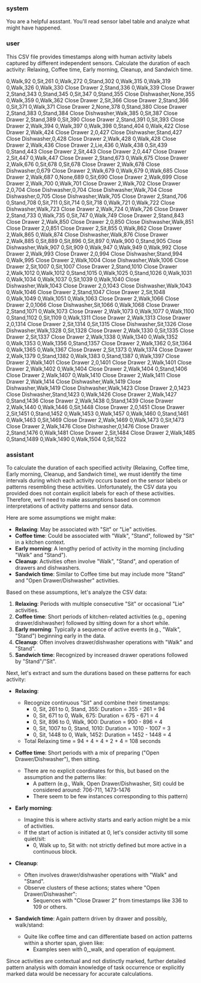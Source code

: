 ### system
You are a helpful assstant. You'll read sensor label table and analyze what might have happened.
### user

This CSV file provides timestamps along with human activity labels captured by different independent sensors.
Calculate the duration of each activity: Relaxing, Coffee time, Early morning, Cleanup, and Sandwich time.
    
0,Walk,92
0,Sit,261
0,Walk,272
0,Stand,302
0,Walk,315
0,Walk,319
0,Walk,326
0,Walk,330
Close Drawer 2,Stand,336
0,Walk,339
Close Drawer 2,Stand,343
0,Stand,345
0,Sit,347
0,Stand,355
Close Dishwasher,None,355
0,Walk,359
0,Walk,362
Close Drawer 2,Sit,366
Close Drawer 2,Stand,366
0,Sit,371
0,Walk,371
Close Drawer 2,None,378
0,Stand,380
Close Drawer 2,Stand,383
0,Stand,384
Close Dishwasher,Walk,385
0,Sit,387
Close Drawer 2,Stand,389
0,Sit,390
Close Drawer 2,Stand,391
0,Sit,393
Close Drawer 2,Walk,394
0,Walk,397
0,Walk,398
0,Stand,404
0,Walk,422
Close Drawer 2,Walk,424
Close Drawer 2,0,427
Close Dishwasher,Stand,427
Close Dishwasher,0,428
Close Drawer 2,Walk,428
0,Walk,428
Close Drawer 2,Walk,436
Close Drawer 2,Lie,436
0,Walk,438
0,Sit,439
0,Stand,443
Close Drawer 2,Sit,443
Close Drawer 2,0,447
Close Drawer 2,Sit,447
0,Walk,447
Close Drawer 2,Stand,673
0,Walk,675
Close Drawer 2,Walk,676
0,Sit,678
0,Sit,678
Close Drawer 2,Walk,678
Close Dishwasher,0,679
Close Drawer 2,Walk,679
0,Walk,679
0,Walk,685
Close Drawer 2,Walk,687
0,None,689
0,Sit,690
Close Drawer 2,Walk,699
Close Drawer 2,Walk,700
0,Walk,701
Close Drawer 2,Walk,702
Close Drawer 2,0,704
Close Dishwasher,0,704
Close Dishwasher,Walk,704
Close Dishwasher,0,705
Close Dishwasher,Walk,705
Close Drawer 2,Stand,706
0,Stand,708
0,Sit,711
0,Sit,714
0,Sit,718
0,Walk,721
0,Walk,722
Close Dishwasher,Walk,723
Close Drawer 2,Walk,724
0,Walk,726
Close Drawer 2,Stand,733
0,Walk,735
0,Sit,747
0,Walk,749
Close Drawer 2,Stand,843
Close Drawer 2,Walk,850
Close Drawer 2,0,850
Close Dishwasher,Walk,851
Close Drawer 2,0,851
Close Drawer 2,Sit,855
0,Walk,862
Close Drawer 2,Walk,865
0,Walk,874
Close Dishwasher,Walk,876
Close Drawer 2,Walk,885
0,Sit,889
0,Sit,896
0,Sit,897
0,Walk,900
0,Stand,905
Close Dishwasher,Walk,907
0,Sit,909
0,Walk,947
0,Walk,949
0,Walk,992
Close Drawer 2,Walk,993
Close Drawer 2,0,994
Close Dishwasher,Stand,994
0,Walk,995
Close Drawer 2,Walk,1004
Close Dishwasher,Walk,1006
Close Drawer 2,Sit,1007
0,Sit,1007
Close Drawer 2,Stand,1010
Close Drawer 2,Walk,1012
0,Walk,1012
0,Stand,1015
0,Walk,1025
0,Stand,1026
0,Walk,1031
0,Walk,1034
0,Walk,1037
0,Sit,1039
0,Walk,1040
Close Dishwasher,Walk,1043
Close Drawer 2,0,1043
Close Dishwasher,Walk,1043
0,Walk,1046
Close Drawer 2,Stand,1047
Close Drawer 2,Sit,1048
0,Walk,1049
0,Walk,1051
0,Walk,1063
Close Drawer 2,Walk,1066
Close Drawer 2,0,1066
Close Dishwasher,Sit,1066
0,Walk,1068
Close Drawer 2,Stand,1071
0,Walk,1073
Close Drawer 2,Walk,1073
0,Walk,1077
0,Walk,1100
0,Stand,1102
0,Sit,1109
0,Walk,1311
Close Drawer 2,Walk,1313
Close Drawer 2,0,1314
Close Drawer 2,Sit,1314
0,Sit,1315
Close Dishwasher,Sit,1326
Close Dishwasher,Walk,1328
0,Sit,1328
Close Drawer 2,Walk,1330
0,Sit,1335
Close Drawer 2,Sit,1337
Close Drawer 2,Walk,1338
0,Walk,1340
0,Walk,1352
0,Walk,1353
0,Walk,1356
0,Stand,1357
Close Drawer 2,Walk,1362
0,Sit,1364
0,Walk,1365
0,Walk,1367
Close Drawer 2,Sit,1373
0,Walk,1374
Close Drawer 2,Walk,1379
0,Stand,1382
0,Walk,1383
0,Stand,1387
0,Walk,1397
Close Drawer 2,Walk,1401
Close Drawer 2,0,1401
Close Drawer 2,Walk,1401
Close Drawer 2,Walk,1402
0,Walk,1404
Close Drawer 2,Walk,1404
0,Stand,1406
Close Drawer 2,Walk,1407
0,Walk,1410
Close Drawer 2,Walk,1411
Close Drawer 2,Walk,1414
Close Dishwasher,Walk,1419
Close Dishwasher,Walk,1419
Close Dishwasher,Walk,1423
Close Drawer 2,0,1423
Close Dishwasher,Stand,1423
0,Walk,1426
Close Drawer 2,Walk,1427
0,Stand,1436
Close Drawer 2,Walk,1438
0,Stand,1439
Close Drawer 2,Walk,1440
0,Walk,1446
0,Sit,1448
Close Drawer 2,0,1451
Close Drawer 2,Sit,1451
0,Stand,1452
0,Walk,1453
0,Walk,1457
0,Walk,1460
0,Stand,1461
0,Walk,1463
0,Sit,1469
Close Drawer 2,Walk,1469
0,Walk,1473
0,Sit,1473
Close Drawer 2,Walk,1476
Close Dishwasher,0,1476
Close Drawer 2,Stand,1476
0,Walk,1481
Close Drawer 2,Sit,1484
Close Drawer 2,Walk,1485
0,Stand,1489
0,Walk,1490
0,Walk,1504
0,Sit,1522

### assistant
To calculate the duration of each specified activity (Relaxing, Coffee time, Early morning, Cleanup, and Sandwich time), we must identify the time intervals during which each activity occurs based on the sensor labels or patterns resembling these activities. Unfortunately, the CSV data you provided does not contain explicit labels for each of these activities. Therefore, we'll need to make assumptions based on common interpretations of activity patterns and sensor data.

Here are some assumptions we might make:
- **Relaxing**: May be associated with "Sit" or "Lie" activities.
- **Coffee time**: Could be associated with "Walk", "Stand", followed by "Sit" in a kitchen context.
- **Early morning**: A lengthy period of activity in the morning (including "Walk" and "Stand").
- **Cleanup**: Activities often involve "Walk", "Stand", and operation of drawers and dishwashers.
- **Sandwich time**: Similar to Coffee time but may include more "Stand" and "Open Drawer/Dishwasher" activities.

Based on these assumptions, let's analyze the CSV data:

1. **Relaxing**: Periods with multiple consecutive "Sit" or occasional "Lie" activities.
2. **Coffee time**: Short periods of kitchen-related activities (e.g., opening drawer/dishwasher) followed by sitting down for a short while.
3. **Early morning**: Typically a sequence of active events (e.g., "Walk", "Stand") beginning early in the data.
4. **Cleanup**: Often involves drawer/dishwasher operations with "Walk" and "Stand".
5. **Sandwich time**: Recognized by increased drawer operations followed by "Stand"/"Sit".

Next, let's extract and sum the durations based on these patterns for each activity:

- **Relaxing**: 
  - Recognize continuous "Sit" and combine their timestamps: 
    - 0, Sit, 261 to 0, Stand, 355: Duration = 355 - 261 = 94
    - 0, Sit, 671 to 0, Walk, 675: Duration = 675 - 671 = 4
    - 0, Sit, 896 to 0, Walk, 900: Duration = 900 - 896 = 4
    - 0, Sit, 1007 to 0, Stand, 1010: Duration = 1010 - 1007 = 3 
    - 0, Sit, 1448 to 0, Walk, 1452: Duration = 1452 - 1448 = 4
  - Total Relaxing time = 94 + 4 + 4 + 2 + 4 = 108 seconds

- **Coffee time**: Short periods with a mix of preparing ("Open Drawer/Dishwasher"), then sitting.
  - There are no explicit coordinates for this, but based on the assumption and the patterns like:
    - A pattern (e.g., Walk, Open Drawer/Dishwasher, Sit) could be considered around: 706-711, 1473-1476
    - There seem to be few instances corresponding to this pattern)

- **Early morning**: 
  - Imagine this is where activity starts and early action might be a mix of activities.
  - If the start of action is initiated at 0, let's consider activity till some quiet/sit:
    - 0, Walk up to, Sit with: not strictly defined but more active in a continuous block.

- **Cleanup**: 
  - Often involves drawer/dishwasher operations with "Walk" and "Stand".
  - Observe clusters of these actions; states where "Open Drawer/Dishwasher":
    - Sequences with "Close Drawer 2" from timestamps like 336 to 109 or others.

- **Sandwich time**: Again pattern driven by drawer and possibly, walk/stand:
  - Quite like coffee time and can differentiate based on action patterns within a shorter span, given like:
    - Examples seen with 0,_walk, and operation of equipment.
  
Since activities are contextual and not distinctly marked, further detailed pattern analysis with domain knowledge of task occurrence or explicitly marked data would be necessary for accurate calculations.
